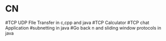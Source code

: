 # CN

#TCP UDP FIle Transfer in c,cpp and java
#TCP Calculator
#TCP chat Application
#subnetting in java
#Go back n and sliding window protocols in java
